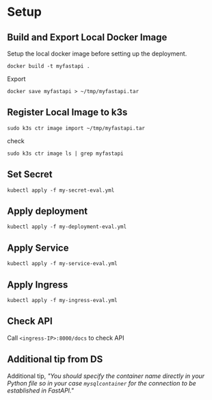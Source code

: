 # Setup

## Build and Export Local Docker Image

Setup the local docker image before setting up the deployment.

```shell
docker build -t myfastapi .
```

Export

```shell
docker save myfastapi > ~/tmp/myfastapi.tar
```

## Register Local Image to k3s

```shell
sudo k3s ctr image import ~/tmp/myfastapi.tar
```

check

```shell
sudo k3s ctr image ls | grep myfastapi
```

## Set Secret

```shell
kubectl apply -f my-secret-eval.yml
```

## Apply deployment

```shell
kubectl apply -f my-deployment-eval.yml
```

## Apply Service

```shell
kubectl apply -f my-service-eval.yml
```

## Apply Ingress

```shell
kubectl apply -f my-ingress-eval.yml
```

## Check API

Call `<ingress-IP>:8000/docs` to check API

## Additional tip from DS

Additional tip, _"You should specify the container name directly in your Python file so in your case `mysqlcontainer` for the connection to be established in FastAPI."_

